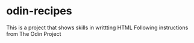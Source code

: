 # odin-recipes
This is a project that shows skills in writtting HTML Following instructions from The Odin Project

